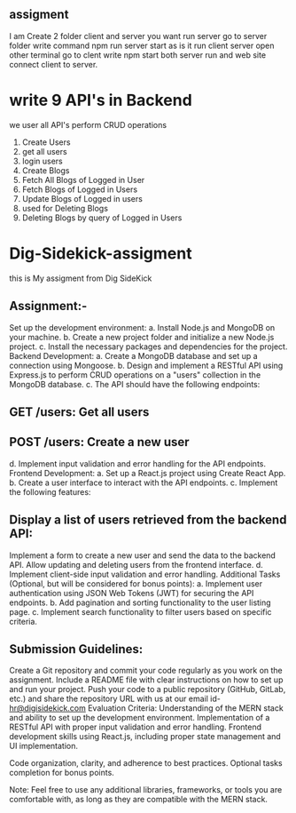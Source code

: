 ## assigment 

I am Create 2 folder client and server you want run server go to server folder write command npm run server 
start as is it run client server open other terminal go to clent write npm start both server run and web site connect client to server.


# write 9 API's in Backend

we user all API's perform CRUD operations 

1. Create Users
2. get all users
3. login users
4. Create Blogs
5. Fetch All Blogs of Logged in User
6. Fetch Blogs of Logged in Users
7. Update Blogs of Logged in users
8. used for Deleting Blogs
9. Deleting Blogs by query of Logged in Users



# Dig-Sidekick-assigment
this is My assigment from Dig SideKick

## Assignment:-
Set up the development environment:
a. Install Node.js and MongoDB on your machine.
b. Create a new project folder and initialize a new Node.js project.
c. Install the necessary packages and dependencies for the project.
Backend Development:
a. Create a MongoDB database and set up a connection using Mongoose.
b. Design and implement a RESTful API using Express.js to perform CRUD operations on a
"users" collection in the MongoDB database.
c. The API should have the following endpoints:

## GET /users: Get all users
## POST /users: Create a new user

d. Implement input validation and error handling for the API endpoints.
Frontend Development:
a. Set up a React.js project using Create React App.
b. Create a user interface to interact with the API endpoints.
c. Implement the following features:

## Display a list of users retrieved from the backend API:
Implement a form to create a new user and send the data to the backend API.
Allow updating and deleting users from the frontend interface.
d. Implement client-side input validation and error handling.
Additional Tasks (Optional, but will be considered for bonus points):
a. Implement user authentication using JSON Web Tokens (JWT) for securing the API
endpoints.
b. Add pagination and sorting functionality to the user listing page.
c. Implement search functionality to filter users based on specific criteria.

## Submission Guidelines:
Create a Git repository and commit your code regularly as you work on the assignment.
Include a README file with clear instructions on how to set up and run your project.
Push your code to a public repository (GitHub, GitLab, etc.) and share the repository URL with
us at our email id- hr@digisidekick.com
Evaluation Criteria:
Understanding of the MERN stack and ability to set up the development environment.
Implementation of a RESTful API with proper input validation and error handling.
Frontend development skills using React.js, including proper state management and UI
implementation.

Code organization, clarity, and adherence to best practices.
Optional tasks completion for bonus points.

Note: Feel free to use any additional libraries, frameworks, or tools you are comfortable
with, as long as they are compatible with the MERN stack.